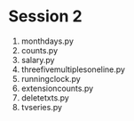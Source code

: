 # Session 2
1. monthdays.py
2. counts.py
3. salary.py
4. threefivemultiplesoneline.py
5. runningclock.py
6. extensioncounts.py
7. deletetxts.py
8. tvseries.py